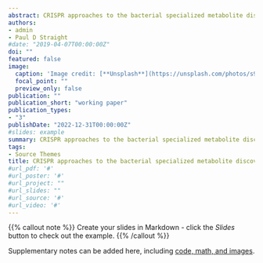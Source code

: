 ```yaml
---
abstract: CRISPR approaches to the bacterial specialized metabolite discovery.
authors:
- admin
- Paul D Straight
#date: "2019-04-07T00:00:00Z"
doi: ""
featured: false
image:
  caption: 'Image credit: [**Unsplash**](https://unsplash.com/photos/s9CC2SKySJM)'
  focal_point: ""
  preview_only: false
publication: ""
publication_short: "working paper"
publication_types:
- "3"
publishDate: "2022-12-31T00:00:00Z"
#slides: example
summary: CRISPR approaches to the bacterial specialized metabolite discovery.
tags:
- Source Themes
title: CRISPR approaches to the bacterial specialized metabolite discovery
#url_pdf: '#'
#url_poster: '#'
#url_project: ""
#url_slides: ""
#url_source: '#'
#url_video: '#'
---
```


{{% callout note %}}
Create your slides in Markdown - click the *Slides* button to check out the example.
{{% /callout %}}

Supplementary notes can be added here, including [code, math, and images](https://wowchemy.com/docs/writing-markdown-latex/).
